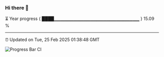 ### Hi there 👋

⏳ Year progress { ████▁▁▁▁▁▁▁▁▁▁▁▁▁▁▁▁▁▁▁▁▁▁▁▁▁▁ } 15.09 %

---

⏰ Updated on Tue, 25 Feb 2025 01:38:48 GMT

![Progress Bar CI](https://github.com/liununu/liununu/workflows/Progress%20Bar%20CI/badge.svg)
